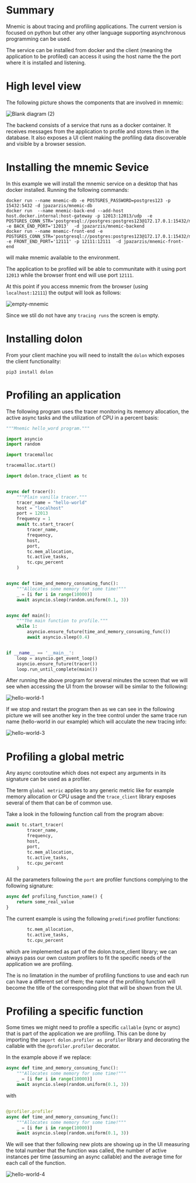 # Summary

Mnemic is about tracing and profiling applications. The current version is focused on python but other any other language supporting asynchronous programming can be used.  

The service can be installed from docker and the client (meaning the application to be profiled) can access it using the host name the the port where it is installed and listening.

# High level view 

The following picture shows the components that are involved in mnemic: 

![Blank diagram (2)](https://user-images.githubusercontent.com/67707281/120377052-9bfb3700-c2ea-11eb-8043-5fcc18e55f89.png)

The backend consists of a service that runs as a docker container. It receives
messages from the application to profile and stores then in the database. It also exposes a UI client making the profiling data discoverable and visible by a browser session.


# Installing the mnemic Sevice

In this example we will install the mnemic service on a desktop that has docker installed.  Running the following commands:

```
docker run --name mnemic-db -e POSTGRES_PASSWORD=postgres123 -p 15432:5432 -d jpazarzis/mnemic-db
docker run  --name mnemic-back-end --add-host host.docker.internal:host-gateway -p 12013:12013/udp  -e POSTGRES_CONN_STR='postgresql://postgres:postgres123@172.17.0.1:15432/mnemic' -e BACK_END_PORT='12013'  -d jpazarzis/mnemic-backend
docker run --name mnemic-front-end -e POSTGRES_CONN_STR='postgresql://postgres:postgres123@172.17.0.1:15432/mnemic'  -e FRONT_END_PORT='12111' -p 12111:12111  -d jpazarzis/mnemic-front-end
```

will make mnemic available to the environment.  

The application to be profiled will be able to communitate with it using port `12013` while the browser front end will use port `12111`.

At this point if you access mnemic from the browser (using `localhost:12111`) the output will look as follows:

![empty-mnemic](https://user-images.githubusercontent.com/67707281/120381452-6eb18780-c2f0-11eb-9f0f-14705da0174a.png)

Since we stil do not have any `tracing runs` the screen is empty.

# Installing dolon

From your client machine you will need to installt the `dolon` which exposes the client functionality:

`pip3 install dolon`

# Profiling an application

The following program uses the tracer monitoring its memory allocation, the active async tasks and the utilization of CPU in a percent basis:

```python
"""Mnemic hello_word program."""

import asyncio
import random

import tracemalloc

tracemalloc.start()

import dolon.trace_client as tc


async def tracer():
    """Plain vanilla tracer."""
    tracer_name = "hello-world"
    host = "localhost"
    port = 12013
    frequency = 1
    await tc.start_tracer(
        tracer_name,
        frequency,
        host,
        port,
        tc.mem_allocation,
        tc.active_tasks,
        tc.cpu_percent
    )


async def time_and_memory_consuming_func():
    """Allocates some memory for some time!"""
    _ = [i for i in range(10000)]
    await asyncio.sleep(random.uniform(0.1, 3))


async def main():
    """The main function to profile."""
    while 1:
        asyncio.ensure_future(time_and_memory_consuming_func())
        await asyncio.sleep(0.4)


if __name__ == '__main__':
    loop = asyncio.get_event_loop()
    asyncio.ensure_future(tracer())
    loop.run_until_complete(main())

```

After running the above program for several minutes the screen that we will see when accessing the UI from the browser will be similar to the following:

![hello-world-1](https://user-images.githubusercontent.com/67707281/120404061-84847400-c313-11eb-8c7b-9b6c629d4c67.png)

If we stop and restart the program then as we can see in the following picture we will see another key in the tree control under the same trace run name (hello-world in our example) which will acculate the new tracing info:

![hello-world-3](https://user-images.githubusercontent.com/67707281/120406727-88b39000-c319-11eb-93b7-875f1ee96f19.png)

# Profiling a global metric

Any async corotoutine which does not expect any arguments in its signature can be used as a profiler. 

The term `global metric` applies to any generic metric like for example memory allocation or CPU usage and the `trace_client` library exposes several of them that can be of common use. 

Take a look in the following function call from the program above:

```python
await tc.start_tracer(
        tracer_name,
        frequency,
        host,
        port,
        tc.mem_allocation,
        tc.active_tasks,
        tc.cpu_percent
    )
```

All the parameters following the `port` are profiler functions complying to the following signature:


```python
async def profiling_function_name() {
    return some_real_value
}
```

The current example is using the following `predifined` profiler functions:

```python
        tc.mem_allocation,
        tc.active_tasks,
        tc.cpu_percent
```

which are implemented as part of the dolon.trace_client library; we can always pass our own custom profilers to fit the specific needs of the application we are profiling. 

The is no limatation in the number of profiling functions to use and each run can have a different set of them; the name of the profiling function will become the title of the corresponding plot that will be shown from the UI.

# Profiling a specific function

Some times we might need to profile a specific `callable` (sync or async) that is part of the application we are profiling.  This can be done by importing the `import dolon.profiler as profiler` library and decorating the callable with the `@profiler.profiler` decorator.

In the example above if we replace:

```python
async def time_and_memory_consuming_func():
    """Allocates some memory for some time!"""
    _ = [i for i in range(10000)]
    await asyncio.sleep(random.uniform(0.1, 3))
```

with 

```python

@profiler.profiler
async def time_and_memory_consuming_func():
    """Allocates some memory for some time!"""
    _ = [i for i in range(10000)]
    await asyncio.sleep(random.uniform(0.1, 3))
```

We will see that ther following new plots are showing up in the UI measuring the total number that the function was called,
the number of active instances per time (assuming an async callable) and the average time for each call of the function.

![hello-world-4](https://user-images.githubusercontent.com/67707281/120407499-44c18a80-c31b-11eb-8a88-f7fb7b60d6c5.png)




